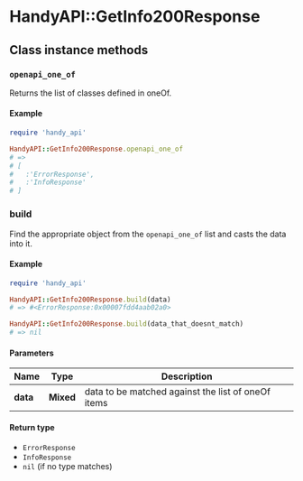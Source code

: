 # HandyAPI::GetInfo200Response

## Class instance methods

### `openapi_one_of`

Returns the list of classes defined in oneOf.

#### Example

```ruby
require 'handy_api'

HandyAPI::GetInfo200Response.openapi_one_of
# =>
# [
#   :'ErrorResponse',
#   :'InfoResponse'
# ]
```

### build

Find the appropriate object from the `openapi_one_of` list and casts the data into it.

#### Example

```ruby
require 'handy_api'

HandyAPI::GetInfo200Response.build(data)
# => #<ErrorResponse:0x00007fdd4aab02a0>

HandyAPI::GetInfo200Response.build(data_that_doesnt_match)
# => nil
```

#### Parameters

| Name | Type | Description |
| ---- | ---- | ----------- |
| **data** | **Mixed** | data to be matched against the list of oneOf items |

#### Return type

- `ErrorResponse`
- `InfoResponse`
- `nil` (if no type matches)

